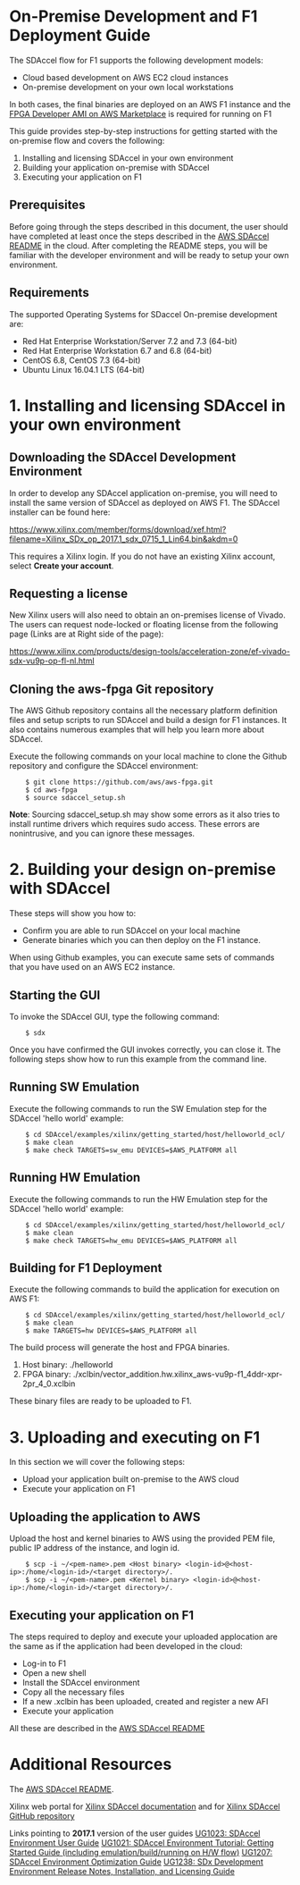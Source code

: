 # On-Premise Development and F1 Deployment Guide

The SDAccel flow for F1 supports the following development models:
- Cloud based development on AWS EC2 cloud instances
- On-premise development on your own local workstations

In both cases, the final binaries are deployed on an AWS F1 instance and the [FPGA Developer AMI on AWS Marketplace](https://aws.amazon.com/marketplace/pp/B06VVYBLZZ) is required for running on F1

This guide provides step-by-step instructions for getting started with the on-premise flow and covers the following:
1. Installing and licensing SDAccel in your own environment
2. Building your application on-premise with SDAccel
3. Executing your application on F1

## Prerequisites
Before going through the steps described in this document, the user should have completed at least once the steps described in the [AWS SDAccel README] in the cloud.  After completing the README steps, you will be familiar with the developer environment and will be ready to setup your own environment. 

## Requirements
The supported Operating Systems for SDaccel On-premise development are:
- Red Hat Enterprise Workstation/Server 7.2 and 7.3 (64-bit)
- Red Hat Enterprise Workstation 6.7 and 6.8 (64-bit)
- CentOS 6.8, CentOS 7.3 (64-bit)
- Ubuntu Linux 16.04.1 LTS (64-bit)

# 1. Installing and licensing SDAccel in your own environment

## Downloading the SDAccel Development Environment
In order to develop any SDAccel application on-premise, you will need to install the same version of SDAccel as deployed on AWS F1. The SDAccel installer can be found here:

https://www.xilinx.com/member/forms/download/xef.html?filename=Xilinx_SDx_op_2017.1_sdx_0715_1_Lin64.bin&akdm=0

This requires a Xilinx login. If you do not have an existing Xilinx account, select **Create your account**.

## Requesting a license

New Xilinx users will also need to obtain an on-premises license of Vivado. The users can request node-locked or floating license from the following page (Links are at Right side of the page):   

https://www.xilinx.com/products/design-tools/acceleration-zone/ef-vivado-sdx-vu9p-op-fl-nl.html

## Cloning the aws-fpga Git repository
The AWS Github repository contains all the necessary platform definition files and setup scripts to run SDAccel and build a design for F1 instances. It also contains numerous examples that will help you learn more about SDAccel.  

Execute the following commands on your local machine to clone the Github repository and configure the SDAccel environment:
```
    $ git clone https://github.com/aws/aws-fpga.git
    $ cd aws-fpga                                      
    $ source sdaccel_setup.sh
```

**Note**: Sourcing sdaccel_setup.sh may show some errors as it also tries to install runtime drivers which requires sudo access. These errors are nonintrusive, and you can ignore these messages. 


# 2. Building your design on-premise with SDAccel

These steps will show you how to:
- Confirm you are able to run SDAccel on your local machine
- Generate binaries which you can then deploy on the F1 instance.

When using Github examples, you can execute same sets of commands that you have used on an AWS EC2 instance.

## Starting the GUI
To invoke the SDAccel GUI, type the following command:
```
    $ sdx
```

Once you have confirmed the GUI invokes correctly, you can close it.
The following steps show how to run this example from the command line.

## Running SW Emulation

Execute the following commands to run the SW Emulation step for the SDAccel 'hello world' example:

```
    $ cd SDAccel/examples/xilinx/getting_started/host/helloworld_ocl/
    $ make clean
    $ make check TARGETS=sw_emu DEVICES=$AWS_PLATFORM all
```

## Running HW Emulation

Execute the following commands to run the HW Emulation step for the SDAccel 'hello world' example:

```
    $ cd SDAccel/examples/xilinx/getting_started/host/helloworld_ocl/
    $ make clean
    $ make check TARGETS=hw_emu DEVICES=$AWS_PLATFORM all
```

## Building for F1 Deployment

Execute the following commands to build the application for execution on AWS F1:

```
    $ cd SDAccel/examples/xilinx/getting_started/host/helloworld_ocl/
    $ make clean
    $ make TARGETS=hw DEVICES=$AWS_PLATFORM all
```

The build process will generate the host and FPGA binaries.  
1. Host binary: ./helloworld  
2. FPGA binary: ./xclbin/vector_addition.hw.xilinx_aws-vu9p-f1_4ddr-xpr-2pr_4_0.xclbin

These binary files are ready to be uploaded to F1.

# 3. Uploading and executing on F1

In this section we will cover the following steps:
 - Upload your application built on-premise to the AWS cloud 
 - Execute your application on F1

## Uploading the application to AWS

Upload the host and kernel binaries to AWS using the provided PEM file, public IP address of the instance, and login id. 
```
    $ scp -i ~/<pem-name>.pem <Host binary> <login-id>@<host-ip>:/home/<login-id>/<target directory>/.
    $ scp -i ~/<pem-name>.pem <Kernel binary> <login-id>@<host-ip>:/home/<login-id>/<target directory>/.
```

## Executing your application on F1

The steps required to deploy and execute your uploaded applocation are the same as if the application had been developed in the cloud:
- Log-in to F1
- Open a new shell
- Install the SDAccel environment
- Copy all the necessary files
- If a new .xclbin has been uploaded, created and register a new AFI
- Execute your application

All these are described in the [AWS SDAccel README]

	
# Additional Resources

The [AWS SDAccel README].

Xilinx web portal for [Xilinx SDAccel documentation] and for [Xilinx SDAccel GitHub repository]

Links pointing to **2017.1** version of the user guides
[UG1023: SDAccel Environment User Guide][UG1023 2017.1]
[UG1021: SDAccel Environment Tutorial: Getting Started Guide (including emulation/build/running on H/W flow)][UG1021 2017.1]
[UG1207: SDAccel Environment Optimization Guide][UG1207 2017.1]
[UG1238: SDx Development Environment Release Notes, Installation, and Licensing Guide][UG1238 2017.1]

[SDAccel_landing_page]: https://www.xilinx.com/products/design-tools/software-zone/sdaccel.html
[VHLS_landing_page]: https://www.xilinx.com/products/design-tools/vivado/integration/esl-design.html
[Vivado_landing_page]: https://www.xilinx.com/products/design-tools/vivado.html

[latest SDAccel Environment User Guide]: https://www.xilinx.com/cgi-bin/docs/rdoc?v=latest;d=ug1023-sdaccel-user-guide.pdf
[latest UG1021]: https://www.xilinx.com/cgi-bin/docs/rdoc?v=latest;d=ug1021-sdaccel-intro-tutorial.pdf
[latest SDAccel Environment Optimization Guide]: https://www.xilinx.com/cgi-bin/docs/rdoc?v=latest;d=ug1207-sdaccel-optimization-guide.pdf
[latest UG949]: https://www.xilinx.com/cgi-bin/docs/rdoc?v=latest;d=ug949-vivado-design-methodology.pdf
[latest UG902]: https://www.xilinx.com/cgi-bin/docs/rdoc?v=latest;d=ug902-vivado-high-level-synthesis.pdf

[UG1023 2017.1]: https://www.xilinx.com/support/documentation/sw_manuals/xilinx2017_1/ug1023-sdaccel-user-guide.pdf
[UG1021 2017.1]: https://www.xilinx.com/support/documentation/sw_manuals/xilinx2017_1/ug1021-sdaccel-intro-tutorial.pdf
[UG1207 2017.1]: https://www.xilinx.com/support/documentation/sw_manuals/xilinx2017_1/ug1207-sdaccel-optimization-guide.pdf
[UG1238 2017.1]:http://www.xilinx.com/support/documentation/sw_manuals/xilinx2017_1/ug1238-sdx-rnil.pdf
[Xilinx SDAccel documentation]: https://www.xilinx.com/products/design-tools/software-zone/sdaccel.html#documentation
[Xilinx SDAccel GitHub repository]: https://github.com/Xilinx/SDAccel_Examples

[SDAccel download and License instructions]:https://github.com/aws/aws-fpga/blob/master/hdk/docs/on_premise_licensing_help.md
[Vivado download]:https://www.xilinx.com/products/design-tools/acceleration-zone/ef-vivado-sdx-vu9p-op-fl-nl.html
[SDAccel Download Page]: https://www.xilinx.com/registration/sign-in.html?oamProtectedResource=wh%3Dwww.xilinx.com%20wu%3D%2Fmember%2Fforms%2Fdownload%2Fxef.html%3Ffilename%3DXilinx_SDx_op_2017.1_sdx_0715_1_Lin64.bin%26akdm%3D0%20wo%3D1%20rh%3Dhttp%3A%2F%2Fwww.xilinx.com%20ru%3D%252Fmember%252Fforms%252Fdownload%252Fxef.html%20rq%3Dfilename%253DXilinx_SDx_op_2017.1_sdx_0715_1_Lin64.bin%2526akdm%253D0
[AWS SDAccel Readme]: ../README.md
